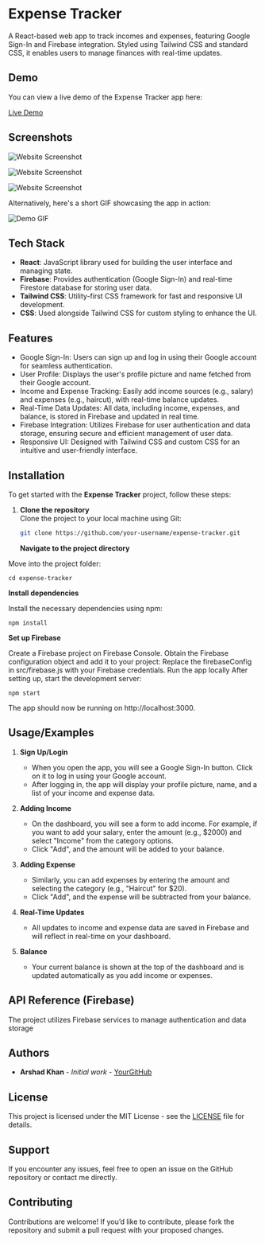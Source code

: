 # Expense Tracker

A React-based web app to track incomes and expenses, featuring Google Sign-In and Firebase integration. Styled using Tailwind CSS and standard CSS, it enables users to manage finances with real-time updates.

## Demo

You can view a live demo of the Expense Tracker app here:

[Live Demo](https://expense-tracker-012.netlify.app/)

## Screenshots

![Website Screenshot](https://github.com/user-attachments/assets/08164ac0-1528-4029-906e-35968de55b5d)

![Website Screenshot](https://github.com/user-attachments/assets/bdae8f12-679a-4eee-966a-9bd7fabc011a)

![Website Screenshot](https://github.com/user-attachments/assets/93915fde-2b01-48b3-a73d-491c70fd1c76)

Alternatively, here's a short GIF showcasing the app in action:

![Demo GIF](/public/video.gif)

## Tech Stack

- **React**: JavaScript library used for building the user interface and managing state.
- **Firebase**: Provides authentication (Google Sign-In) and real-time Firestore database for storing user data.
- **Tailwind CSS**: Utility-first CSS framework for fast and responsive UI development.
- **CSS**: Used alongside Tailwind CSS for custom styling to enhance the UI.

## Features

- Google Sign-In: Users can sign up and log in using their Google account for seamless authentication.
- User Profile: Displays the user's profile picture and name fetched from their Google account.
- Income and Expense Tracking: Easily add income sources (e.g., salary) and expenses (e.g., haircut), with real-time balance updates.
- Real-Time Data Updates: All data, including income, expenses, and balance, is stored in Firebase and updated in real time.
- Firebase Integration: Utilizes Firebase for user authentication and data storage, ensuring secure and efficient management of user data.
- Responsive UI: Designed with Tailwind CSS and custom CSS for an intuitive and user-friendly interface.

## Installation

To get started with the **Expense Tracker** project, follow these steps:

1. **Clone the repository**  
    Clone the project to your local machine using Git:

   ```bash
   git clone https://github.com/your-username/expense-tracker.git
   ```

   **Navigate to the project directory**

Move into the project folder:

```
cd expense-tracker
```

**Install dependencies**

Install the necessary dependencies using npm:

```
npm install
```

**Set up Firebase**

Create a Firebase project on Firebase Console.
Obtain the Firebase configuration object and add it to your project:
Replace the firebaseConfig in src/firebase.js with your Firebase credentials.
Run the app locally
After setting up, start the development server:

```
npm start
```

The app should now be running on http://localhost:3000.

## Usage/Examples

1. **Sign Up/Login**

   - When you open the app, you will see a Google Sign-In button. Click on it to log in using your Google account.
   - After logging in, the app will display your profile picture, name, and a list of your income and expense data.

2. **Adding Income**

   - On the dashboard, you will see a form to add income. For example, if you want to add your salary, enter the amount (e.g., $2000) and select "Income" from the category options.
   - Click "Add", and the amount will be added to your balance.

3. **Adding Expense**

   - Similarly, you can add expenses by entering the amount and selecting the category (e.g., "Haircut" for $20).
   - Click "Add", and the expense will be subtracted from your balance.

4. **Real-Time Updates**

   - All updates to income and expense data are saved in Firebase and will reflect in real-time on your dashboard.

5. **Balance**
   - Your current balance is shown at the top of the dashboard and is updated automatically as you add income or expenses.

## API Reference (Firebase)

The project utilizes Firebase services to manage authentication and data storage

## Authors

- **Arshad Khan** - _Initial work_ - [YourGitHub](https://github.com/Arshad-Khan-12)

## License

This project is licensed under the MIT License - see the [LICENSE](LICENSE) file for details.

## Support

If you encounter any issues, feel free to open an issue on the GitHub repository or contact me directly.

## Contributing

Contributions are welcome! If you’d like to contribute, please fork the repository and submit a pull request with your proposed changes.
